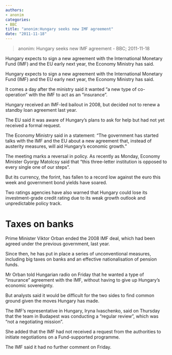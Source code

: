 ```yaml
---
authors: 
- anonim
categories: 
- BBC
title: "anonim:Hungary seeks new IMF agreement"
date: "2011-11-18"
---
```

> anonim: Hungary seeks new IMF agreement - BBC; 2011-11-18

Hungary expects to sign a new agreement with the International Monetary Fund (IMF) and the EU early next year, the Economy Ministry has said.

Hungary expects to sign a new agreement with the International Monetary Fund (IMF) and the EU early next year, the Economy Ministry has said.

It comes a day after the ministry said it wanted “a new type of co-operation” with the IMF to act as an “insurance”.

Hungary received an IMF-led bailout in 2008, but decided not to renew a standby loan agreement last year.

The EU said it was aware of Hungary’s plans to ask for help but had not yet received a formal request.

The Economy Ministry said in a statement: “The government has started talks with the IMF and the EU about a new agreement that, instead of austerity measures, will aid Hungary’s economic growth.”

The meeting marks a reversal in policy. As recently as Monday, Economy Minister Gyorgy Matolcsy said that “this three-letter institution is opposed to every single one of our steps”.

But its currency, the forint, has fallen to a record low against the euro this week and government bond yields have soared.

Two ratings agencies have also warned that Hungary could lose its investment-grade credit rating due to its weak growth outlook and unpredictable policy track.

Taxes on banks
==============

Prime Minister Viktor Orban ended the 2008 IMF deal, which had been agreed under the previous government, last year.

Since then, he has put in place a series of unconventional measures, including big taxes on banks and an effective nationalisation of pension funds.

Mr Orban told Hungarian radio on Friday that he wanted a type of “insurance” agreement with the IMF, without having to give up Hungary’s economic sovereignty.

But analysts said it would be difficult for the two sides to find common ground given the moves Hungary has made.

The IMF’s representative in Hungary, Iryna Ivaschenko, said on Thursday that the team in Budapest was conducting a “regular review”, which was “not a negotiating mission”.

She added that the IMF had not received a request from the authorities to initiate negotiations on a Fund-supported programme.

The IMF said it had no further comment on Friday.
